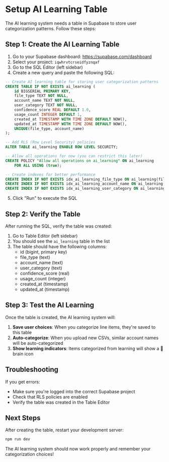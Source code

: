 # Setup AI Learning Table

The AI learning system needs a table in Supabase to store user categorization patterns. Follow these steps:

## Step 1: Create the AI Learning Table

1. Go to your Supabase dashboard: https://supabase.com/dashboard
2. Select your project: `iqwhrvtcrseidfyznqaf`
3. Go to the SQL Editor (left sidebar)
4. Create a new query and paste the following SQL:

```sql
-- Create AI learning table for storing user categorization patterns
CREATE TABLE IF NOT EXISTS ai_learning (
    id BIGSERIAL PRIMARY KEY,
    file_type TEXT NOT NULL,
    account_name TEXT NOT NULL,
    user_category TEXT NOT NULL,
    confidence_score REAL DEFAULT 1.0,
    usage_count INTEGER DEFAULT 1,
    created_at TIMESTAMP WITH TIME ZONE DEFAULT NOW(),
    updated_at TIMESTAMP WITH TIME ZONE DEFAULT NOW(),
    UNIQUE(file_type, account_name)
);

-- Add RLS (Row Level Security) policies
ALTER TABLE ai_learning ENABLE ROW LEVEL SECURITY;

-- Allow all operations for now (you can restrict this later)
CREATE POLICY "Allow all operations on ai_learning" ON ai_learning
    FOR ALL USING (true);

-- Create indexes for better performance
CREATE INDEX IF NOT EXISTS idx_ai_learning_file_type ON ai_learning(file_type);
CREATE INDEX IF NOT EXISTS idx_ai_learning_account_name ON ai_learning(account_name);
CREATE INDEX IF NOT EXISTS idx_ai_learning_user_category ON ai_learning(user_category);
```

5. Click "Run" to execute the SQL

## Step 2: Verify the Table

After running the SQL, verify the table was created:

1. Go to Table Editor (left sidebar)
2. You should see the `ai_learning` table in the list
3. The table should have the following columns:
   - id (bigint, primary key)
   - file_type (text)
   - account_name (text)
   - user_category (text)
   - confidence_score (real)
   - usage_count (integer)
   - created_at (timestamp)
   - updated_at (timestamp)

## Step 3: Test the AI Learning

Once the table is created, the AI learning system will:

1. **Save user choices**: When you categorize line items, they're saved to this table
2. **Auto-categorize**: When you upload new CSVs, similar account names will be auto-categorized
3. **Show learning indicators**: Items categorized from learning will show a 🧠 brain icon

## Troubleshooting

If you get errors:
- Make sure you're logged into the correct Supabase project
- Check that RLS policies are enabled
- Verify the table was created in the Table Editor

## Next Steps

After creating the table, restart your development server:
```bash
npm run dev
```

The AI learning system should now work properly and remember your categorization choices!
